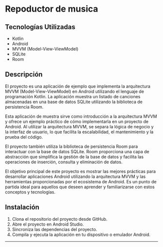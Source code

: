 # Repoductor de musica

## Tecnologías Utilizadas

- Kotlin
- Android
- MVVM (Model-View-ViewModel)
- SQLite
- Room

## Descripción

El proyecto es una aplicación de ejemplo que implementa la arquitectura MVVM (Model-View-ViewModel) en Android utilizando el lenguaje de programación Kotlin. La aplicación muestra un listado de canciones almacenadas en una base de datos SQLite utilizando la biblioteca de persistencia Room.

Esta aplicación de muestra sirve como introducción a la arquitectura MVVM y ofrece un ejemplo práctico de cómo implementarla en un proyecto de Android. Al utilizar la arquitectura MVVM, se separa la lógica de negocio y la interfaz de usuario, lo que facilita la escalabilidad, el mantenimiento y la prueba del código.

El proyecto también utiliza la biblioteca de persistencia Room para interactuar con la base de datos SQLite. Room proporciona una capa de abstracción que simplifica la gestión de la base de datos y facilita las operaciones de inserción, consulta y eliminación de datos.

El objetivo principal de este proyecto es mostrar las mejores prácticas para desarrollar aplicaciones Android utilizando la arquitectura MVVM y las herramientas proporcionadas por el ecosistema de Android. Es un punto de partida ideal para aquellos que deseen aprender y familiarizarse con estos conceptos y tecnologías.

## Instalación

1. Clona el repositorio del proyecto desde GitHub.
2. Abre el proyecto en Android Studio.
3. Sincroniza las dependencias del proyecto.
4. Compila y ejecuta la aplicación en tu dispositivo o emulador Android.

---
